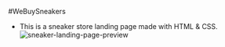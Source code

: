 #WeBuySneakers
- This is a sneaker store landing page made with HTML & CSS.
![sneaker-landing-page-preview](https://user-images.githubusercontent.com/103478582/207745782-91babee0-f153-4969-98fa-b283f610bea9.png)

